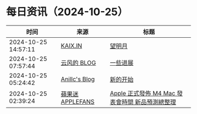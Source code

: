 ﻿# 每日资讯（2024-10-25）

|时间|来源|标题|
|---|---|---|
|2024-10-25 14:57:11|[KAIX.IN](https://kaix.in/feed/)|[望明月](https://kaix.in/2024/1025-moon/)|
|2024-10-25 07:57:44|[云风的 BLOG](http://blog.codingnow.com/atom.xml)|[一些进展](https://blog.codingnow.com/2024/10/card_pool_building.html)|
|2024-10-25 05:24:42|[Anillc's Blog](https://anillc.cn/atom.xml)|[新的开始](https://blog.anil.lc/2024/10/25/hello-world/)|
|2024-10-25 02:39:24|[蘋果迷 APPLEFANS](https://applefans.today/feed/)|[Apple 正式發佈 M4 Mac 發表會時間 新品預測總整理](https://applefans.today/2024-10-apple-announces-special-event/)|

